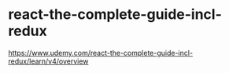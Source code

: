 # react-the-complete-guide-incl-redux
https://www.udemy.com/react-the-complete-guide-incl-redux/learn/v4/overview
